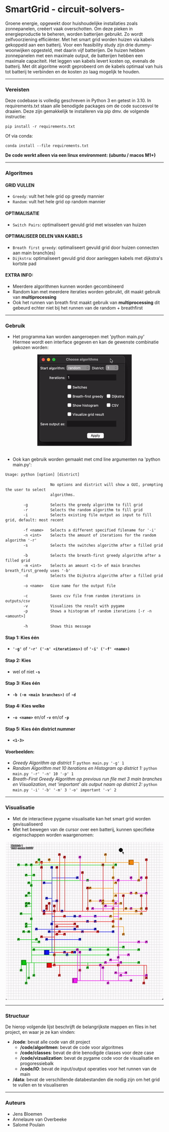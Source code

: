 # SmartGrid - circuit-solvers-

Groene energie, opgewekt door huishoudelijke installaties zoals zonnepanelen, creëert vaak overschotten. Om deze pieken in energieproductie te beheren, worden batterijen gebruikt. Zo wordt zelfvoorziening efficiënter. Met het smart grid worden huizen via kabels gekoppeld aan een batterij. Voor een feasibility study zijn drie dummy-woonwijken opgesteld, met daarin vijf batterijen. De huizen hebben zonnepanelen met een maximale output, de batterijen hebben een maximale capaciteit. Het leggen van kabels levert kosten op, evenals de batterij. Met dit algoritme wordt geprobeerd om de kabels optimaal van huis tot batterij te verbinden en de kosten zo laag mogelijk te houden.

***

### Vereisten

Deze codebase is volledig geschreven in Python 3 en getest in 3.10. In requirements.txt staan alle benodigde packages om de code succesvol te draaien. Deze zijn gemakkelijk te installeren via pip dmv. de volgende instructie:

```
pip install -r requirements.txt
```

Of via conda:

```
conda install --file requirements.txt
```

**De code werkt alleen via een linux environment: (ubuntu / macos M1+)**

***

### Algoritmes
#### GRID VULLEN
- `Greedy`: vult het hele grid op greedy mannier
- `Random`: vult het hele grid op random mannier

#### OPTIMALISATIE
- `Switch Pairs`: optimaliseert gevuld grid met wisselen van huizen

#### OPTIMALISEER DELEN VAN KABELS
- `Breath first greedy`: optimaliseert gevuld grid door huizen 
connecten aan main branch(es)
- `Dijkstra`: optimaliseert gevuld grid door aanleggen kabels met dijkstra's kortste pad


#### EXTRA INFO:
- Meerdere algorithmen kunnen worden gecombineerd
- Random kan met meerdere iteraties worden gebruikt, dit maakt gebruik van **multiprocessing**
- Ook het runnen van breath first maakt gebruik van **multiprocessing** dit gebeurd echter niet bij het runnen van de random + breathfirst

***

### Gebruik

- Het programma kan worden aangeroepen met 'python main.py' <br>
Hiermee wordt een interface gegeven en kan de gewenste combinatie gekozen worden:

<div align="center">
    <img src="data/images/interface.gif" alt="interface GIF" width="300"/>
</div>

<br>

- Ook kan gebruik worden gemaakt met cmd line argumenten na 'python main.py':

```
Usage: python [option] [district]

                    No options and district will show a GUI, prompting the user to select
                    algorithms.

        -g          Selects the greedy algorithm to fill grid
        -r          Selects the random algorithm to fill grid
        -i          Selects existing file output as input to fill grid, default: most recent

        -f <name>   Selects a different specified filename for '-i'
        -n <int>    Selects the amount of iterations for the random algorithm '-r'
        -s          Selects the switches algorithm after a filled grid

        -b          Selects the breath-first greedy algorithm after a filled grid
        -m <int>    Selects an amount <1-5> of main branches breath_first_greedy uses '-b'
        -d          Selects the Dijkstra algorithm after a filled grid

        -o <name>   Give name for the output file 
        
        -c          Saves csv file from random iterations in outputs/csv
        -v          Visualizes the result with pygame
        -p          Shows a histogram of random iterations [-r -n <amount>]

        -h          Shows this message
```

#### **Stap 1:** Kies één
- **`'-g'`** of **`'-r' ('-n' <iterations>)`** of **`'-i' ('-f' <name>)`**

#### **Stap 2:** Kies
- wel of niet **`-s`** 

#### **Stap 3:** Kies één
- **`-b (-m <main branches>)`** of **`-d`**

#### **Stap 4:** Kies welke
- **`-o <name>`** en/of **`-v`** en/of **`-p`**

#### **Stap 5:** Kies één district nummer
- **`<1-3>`**

#### **Voorbeelden:**
- *Greedy Algorithm op district 1:* `python main.py '-g' 1`
- *Random Algorithm met 10 iterations en Histogram op district 1:* `python main.py '-r' '-n' 10 '-p' 1`
- *Breath-First Greedy Algorithm op previous run file met 3 main branches en Visualization, met 'important' als output naam op district 2:* `python main.py '-i' '-b' '-m' 3 '-o' important '-v' 2`

***

### Visualisatie

- Met de interactieve pygame visualisatie kan het smart grid worden gevisualiseerd
- Met het bewegen van de cursor over een batterij, kunnen specifieke eigenschappen worden waargenomen:

<div align="center">
    <img src="data/images/demonstration.gif" alt="Visualisation GIF" width="500"/>
</div>


***


### Structuur

De hierop volgende lijst beschrijft de belangrijkste mappen en files in het project, en waar je ze kan vinden:

- **/code**: bevat alle code van dit project
  - **/code/algoritmen**: bevat de code voor algoritmes
  - **/code/classes**: bevat de drie benodigde classes voor deze case
  - **/code/vizualization**: bevat de pygame code voor de visualisatie en progoressiebalk
  - **/code/IO**: bevat de input/output operaties voor het runnen van de main
- **/data**: bevat de verschillende databestanden die nodig zijn om het grid te vullen en te visualiseren

***

### Auteurs
- Jens Bloemen
- Annelaure van Overbeeke
- Salomé Poulain
